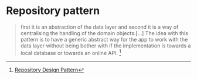 # Repository pattern

> first it is an abstraction of the data layer and second it is a way of centralising the handling of the domain objects.[...] The idea with this pattern is to have a generic abstract way for the app to work with the data layer without being bother with if the implementation is towards a local database or towards an online API. [^1]

[^1]: [Repository Design Pattern](https://medium.com/@pererikbergman/repository-design-pattern-e28c0f3e4a30)

